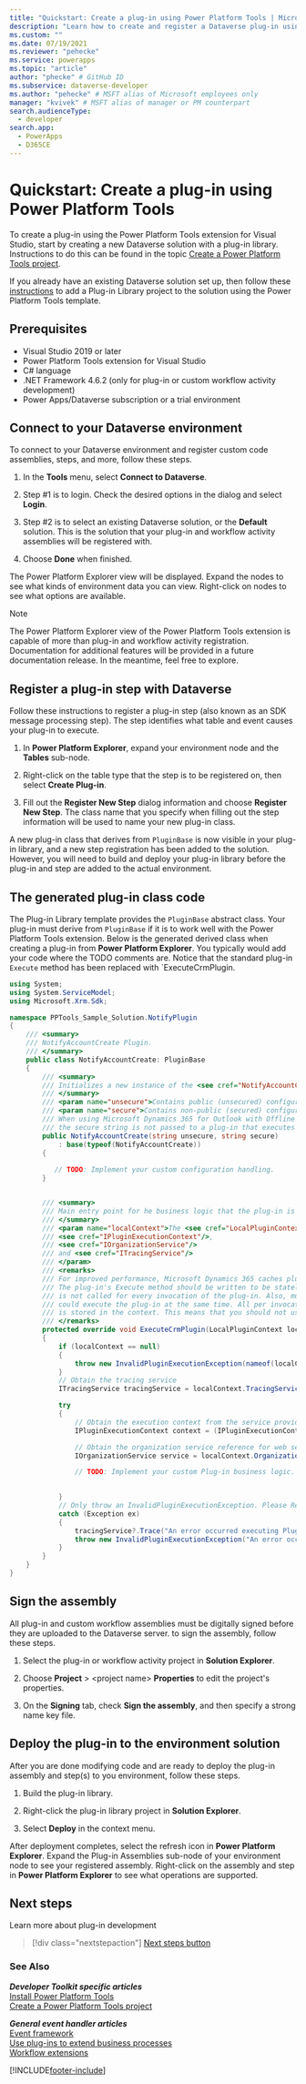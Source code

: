 ```yaml
---
title: "Quickstart: Create a plug-in using Power Platform Tools | Microsoft Docs"
description: "Learn how to create and register a Dataverse plug-in using the Power Platform Tools extension for Visual Studio."
ms.custom: ""
ms.date: 07/19/2021
ms.reviewer: "pehecke"
ms.service: powerapps
ms.topic: "article"
author: "phecke" # GitHub ID
ms.subservice: dataverse-developer
ms.author: "pehecke" # MSFT alias of Microsoft employees only
manager: "kvivek" # MSFT alias of manager or PM counterpart
search.audienceType: 
  - developer
search.app: 
  - PowerApps
  - D365CE
---
```


# Quickstart: Create a plug-in using Power Platform Tools

To create a plug-in using the Power Platform Tools extension for Visual Studio, start by creating a new Dataverse solution with a plug-in library. Instructions to do this can be found in the topic [Create a Power Platform Tools project](devtools-create-project.md).

If you already have an existing Dataverse solution set up, then follow these [instructions](devtools-create-project.md#add-a-new-project-to-a-power-platform-solution) to add a Plug-in Library project to the solution using the Power Platform Tools template.

## Prerequisites

- Visual Studio 2019 or later
- Power Platform Tools extension for Visual Studio
- C# language
- .NET Framework 4.6.2 (only for plug-in or custom workflow activity development)
- Power Apps/Dataverse subscription or a trial environment

## Connect to your Dataverse environment

To connect to your Dataverse environment and register custom code assemblies, steps, and more, follow these steps.

1. In the **Tools** menu, select **Connect to Dataverse**.

1. Step #1 is to login. Check the desired options in the dialog and select **Login**.

1. Step #2 is to select an existing Dataverse solution, or the **Default** solution. This is the solution that your plug-in and workflow activity assemblies will be registered with.

1. Choose **Done** when finished.

The Power Platform Explorer view will be displayed. Expand the nodes to see what kinds of environment data you can view. Right-click on nodes to see what options are available.

> [!NOTE]
> The Power Platform Explorer view of the Power Platform Tools extension is capable of more than plug-in and workflow activity registration. Documentation for additional features will be provided in a future documentation release. In the meantime, feel free to explore.  


## Register a plug-in step with Dataverse

Follow these instructions to register a plug-in step (also known as an SDK message processing step). The step identifies what table and event causes your plug-in to execute.

1. In **Power Platform Explorer**, expand your environment node and the **Tables** sub-node.

1. Right-click on the table type that the step is to be registered on, then select **Create Plug-in**.

1. Fill out the **Register New Step** dialog information and choose **Register New Step**. The class name that you specify when filling out the step information will be used to name your new plug-in class. <!--note: link to the topic with info on creating a step -->

A new plug-in class that derives from `PluginBase` is now visible in your plug-in library, and a new step registration has been added to the solution. However, you will need to build and deploy your plug-in library before the plug-in and step are added to the actual environment.

## The generated plug-in class code

The Plug-in Library template provides the `PluginBase` abstract class. Your plug-in must derive from `PluginBase` if it is to work well with the Power Platform Tools extension. Below is the generated derived class when creating a plug-in from **Power Platform Explorer**. You typically would add your code where the TODO comments are. Notice that the standard plug-in `Execute` method has been replaced with `ExecuteCrmPlugin.

```csharp
using System;
using System.ServiceModel;
using Microsoft.Xrm.Sdk;

namespace PPTools_Sample_Solution.NotifyPlugin
{
    /// <summary>
    /// NotifyAccountCreate Plugin.
    /// </summary>    
    public class NotifyAccountCreate: PluginBase
    {
        /// <summary>
        /// Initializes a new instance of the <see cref="NotifyAccountCreate"/> class.
        /// </summary>
        /// <param name="unsecure">Contains public (unsecured) configuration information.</param>
        /// <param name="secure">Contains non-public (secured) configuration information. 
        /// When using Microsoft Dynamics 365 for Outlook with Offline Access, 
        /// the secure string is not passed to a plug-in that executes while the client is offline.</param>
        public NotifyAccountCreate(string unsecure, string secure)
            : base(typeof(NotifyAccountCreate))
        {
            
           // TODO: Implement your custom configuration handling.
        }


        /// <summary>
        /// Main entry point for he business logic that the plug-in is to execute.
        /// </summary>
        /// <param name="localContext">The <see cref="LocalPluginContext"/> which contains the
        /// <see cref="IPluginExecutionContext"/>,
        /// <see cref="IOrganizationService"/>
        /// and <see cref="ITracingService"/>
        /// </param>
        /// <remarks>
        /// For improved performance, Microsoft Dynamics 365 caches plug-in instances.
        /// The plug-in's Execute method should be written to be stateless as the constructor
        /// is not called for every invocation of the plug-in. Also, multiple system threads
        /// could execute the plug-in at the same time. All per invocation state information
        /// is stored in the context. This means that you should not use global variables in plug-ins.
        /// </remarks>
        protected override void ExecuteCrmPlugin(LocalPluginContext localContext)
        {
            if (localContext == null)
            {
                throw new InvalidPluginExecutionException(nameof(localContext));
            }           
            // Obtain the tracing service
            ITracingService tracingService = localContext.TracingService;

            try
            { 
                // Obtain the execution context from the service provider.  
                IPluginExecutionContext context = (IPluginExecutionContext)localContext.PluginExecutionContext;

                // Obtain the organization service reference for web service calls.  
                IOrganizationService service = localContext.OrganizationService;

                // TODO: Implement your custom Plug-in business logic.

                
            }	
            // Only throw an InvalidPluginExecutionException. Please Refer https://go.microsoft.com/fwlink/?linkid=2153829.
            catch (Exception ex)
            {
                tracingService?.Trace("An error occurred executing Plugin PPTools_Sample_Solution.NotifyPlugin.NotifyAccountCreate : {0}", ex.ToString());
                throw new InvalidPluginExecutionException("An error occurred executing Plugin PPTools_Sample_Solution.NotifyPlugin.NotifyAccountCreate .", ex);
            }	
        }
    }
}
```

## Sign the assembly

All plug-in and custom workflow assemblies must be digitally signed before they are uploaded to the Dataverse server. to sign the assembly, follow these steps.

1. Select the plug-in or workflow activity project in **Solution Explorer**.

1. Choose **Project** > \<project name> **Properties** to edit the project's properties.

1. On the **Signing** tab, check **Sign the assembly**, and then specify a strong name key file.


## Deploy the plug-in to the environment solution

After you are done modifying code and are ready to deploy the plug-in assembly and step(s) to you environment, follow these steps.

1. Build the plug-in library.

1. Right-click the plug-in library project in **Solution Explorer**.

1. Select **Deploy** in the context menu.

After deployment completes, select the refresh icon in **Power Platform Explorer**. Expand the Plug-in Assemblies sub-node of your environment node to see your registered assembly. Right-click on the assembly and step in **Power Platform Explorer** to see what operations are supported.

## Next steps

Learn more about plug-in development

> [!div class="nextstepaction"]
> [Next steps button](../plug-ins.md#next-steps)

### See Also

***Developer Toolkit specific articles***  
[Install Power Platform Tools](devtools-install.md)  
[Create a Power Platform Tools project](devtools-create-project.md)

***General event handler articles***  
[Event framework](../event-framework.md)  
[Use plug-ins to extend business processes](../plug-ins.md)  
[Workflow extensions](../workflow/workflow-extensions.md)

[!INCLUDE[footer-include](../../../includes/footer-banner.md)]
